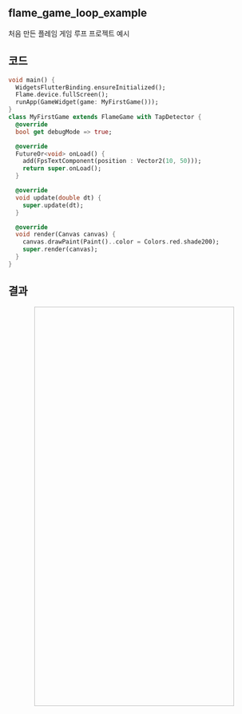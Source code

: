 ## flame_game_loop_example

처음 만든 플레임 게임 루프 프로젝트 예시

## 코드 
```dart
void main() {
  WidgetsFlutterBinding.ensureInitialized();
  Flame.device.fullScreen();
  runApp(GameWidget(game: MyFirstGame()));
}
class MyFirstGame extends FlameGame with TapDetector {
  @override
  bool get debugMode => true;

  @override
  FutureOr<void> onLoad() {
    add(FpsTextComponent(position : Vector2(10, 50)));
    return super.onLoad();
  }

  @override
  void update(double dt) {
    super.update(dt);
  }

  @override
  void render(Canvas canvas) {
    canvas.drawPaint(Paint()..color = Colors.red.shade200);
    super.render(canvas);
  }
}
```


## 결과
<center><img src"https://github.com/SHT-3756/flame_study/blob/main/udemy/BuildYourFirst2DMobileGame/flame_game_loop_example/assets/images/screenshot-1.png" width="400px" height="800px"></center>
